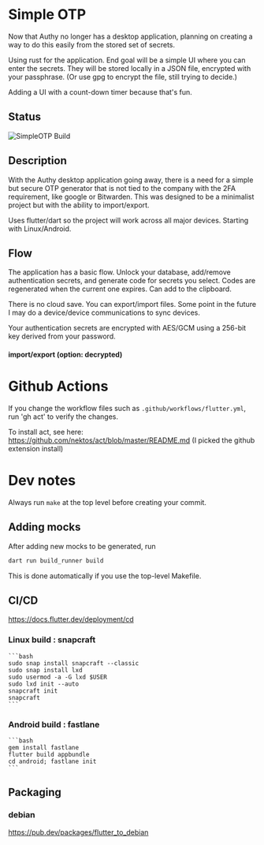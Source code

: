 # Simple OTP

Now that Authy no longer has a desktop application, planning on creating a way 
to do this easily from the stored set of secrets.

Using rust for the application. End goal will be a simple UI where you can 
enter the secrets. They will be stored locally in a JSON file, encrypted with 
your passphrase. (Or use gpg to encrypt the file, still trying to decide.)

Adding a UI with a count-down timer because that's fun.

## Status
![SimpleOTP Build](https://github.com/Simple-OTP/simple-otp/actions/workflows/simple_otp_build.yml/badge.svg)

## Description

With the Authy desktop application going away, there is a need for a
simple but secure OTP generator that is not tied to the company with
the 2FA requirement, like google or Bitwarden. This was designed to be
a minimalist project but with the ability to import/export.

Uses flutter/dart so the project will work across all major devices.
Starting with Linux/Android.

## Flow

The application has a basic flow. Unlock your database, add/remove
authentication secrets, and generate code for secrets you
select. Codes are regenerated when the current one expires. Can add to
the clipboard.

There is no cloud save. You can export/import files. Some point in the
future I may do a device/device communications to sync devices.

Your authentication secrets are encrypted with AES/GCM using a 256-bit
key derived from your password.

#### import/export (option: decrypted)

# Github Actions

If you change the workflow files such as `.github/workflows/flutter.yml`, 
run 'gh act' to verify the changes. 

To install act, see here: https://github.com/nektos/act/blob/master/README.md (I picked the github extension install)

# Dev notes

Always run `make` at the top level before creating your commit.

## Adding mocks

After adding new mocks to be generated,
run

```bash
dart run build_runner build
```

This is done automatically if you use the top-level Makefile.

## CI/CD

https://docs.flutter.dev/deployment/cd

### Linux build : snapcraft

    ```bash
    sudo snap install snapcraft --classic
    sudo snap install lxd
    sudo usermod -a -G lxd $USER
    sudo lxd init --auto
    snapcraft init
    snapcraft
    ```

### Android build : fastlane
    
    ```bash
    gem install fastlane
    flutter build appbundle
    cd android; fastlane init
    ```

## Packaging

### debian

https://pub.dev/packages/flutter_to_debian
